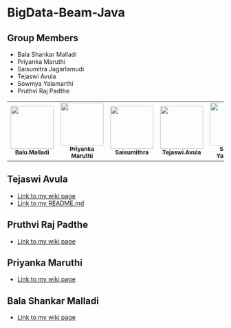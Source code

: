 # BigData-Beam-Java

## Group Members
 - Bala Shankar Malladi
 - Priyanka Maruthi
 - Saisumitra Jagarlamudi
 - Tejaswi Avula
 - Sowmya Yalamarthi
 - Pruthvi Raj Padthe
 
 <table>
<td align="center"><a href="https://github.com/balumalladi"><img src="https://avatars.githubusercontent.com/u/77815724?v=4" width="100px;" alt=""/><br /><sub><b>Balu Malladi </b></sub></a><br /></td>

<td align="center"><a href="https://github.com/Maruthi158"><img src="https://avatars.githubusercontent.com/u/77593316?v=4" width="100px;" alt=""/><br /><sub><b>Priyanka Maruthi</b></sub></a><br /></td>

<td align="center"><a href="https://github.com/Saisumithra"><img src="https://avatars.githubusercontent.com/u/77755086?v=4" width="100px;" alt=""/><br /><sub><b>Saisumithra</b></sub></a><br /></td>
  
  <td align="center"><a href="https://github.com/tejaavula076"><img src="https://avatars.githubusercontent.com/u/77764342?s=400&u=8a343c6ca0d0980591e773811b03fb829243849e&v=4" width="100px;" alt=""/><br /><sub><b>Tejaswi Avula
</b></sub></a><br /></td>

<td align="center"><a href="https://github.com/sowmya-yalamarthi"><img src="https://avatars.githubusercontent.com/u/77811333?v=4" width="100px alt=""/><br /><sub><b>Sowmya Yalamarthi</b></sub></a><br /></td> 
 
 <td align="center"><a href="https://github.com/pruthvi5555"><img src="https://avatars.githubusercontent.com/u/77819499?v=4" width="100px alt=""/><br /><sub><b>Pruthvi Raj Padthe</b></sub></a><br /></td> 

 
  
  
</table>
  
  
## Tejaswi Avula &nbsp;
- [Link to my wiki page](https://github.com/sowmya-yalamarthi/BigData-Beam-Java/wiki/Tejaswi-Avula)
- [Link to my README.md](https://github.com/sowmya-yalamarthi/BigData-Beam-Java/blob/main/Tejaswi/README.md)
## Pruthvi Raj Padthe
- [Link to my wiki page](https://github.com/sowmya-yalamarthi/BigData-Beam-Java/wiki/Pruthvi-Raj-Padthe)


## Priyanka Maruthi &nbsp;
- [Link to my wiki page](https://github.com/sowmya-yalamarthi/BigData-Beam-Java/wiki/Priyanka-Maruthi)

## Bala Shankar Malladi
- [Link to my wiki page](https://github.com/sowmya-yalamarthi/BigData-Beam-Java/wiki/Bala-shankar-Malladi)
